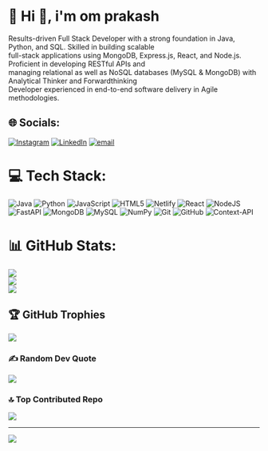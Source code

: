 # 💫 Hi 👋, i'm om prakash
Results-driven Full Stack Developer with a strong foundation in Java, Python, and SQL. Skilled in building scalable<br>full-stack applications using MongoDB, Express.js, React, and Node.js. Proficient in developing RESTful APIs and<br>managing relational as well as NoSQL databases (MySQL & MongoDB) with Analytical Thinker and Forwardthinking<br>Developer experienced in end-to-end software delivery in Agile methodologies.


## 🌐 Socials:
[![Instagram](https://img.shields.io/badge/Instagram-%23E4405F.svg?logo=Instagram&logoColor=white)](https://instagram.com/omprakash_7463) [![LinkedIn](https://img.shields.io/badge/LinkedIn-%230077B5.svg?logo=linkedin&logoColor=white)](https://linkedin.com/in/om-prakash-kumar-x7463) [![email](https://img.shields.io/badge/Email-D14836?logo=gmail&logoColor=white)](mailto:omprakash7463@gmail.com) 

# 💻 Tech Stack:
![Java](https://img.shields.io/badge/java-%23ED8B00.svg?style=flat&logo=openjdk&logoColor=white) ![Python](https://img.shields.io/badge/python-3670A0?style=flat&logo=python&logoColor=ffdd54) ![JavaScript](https://img.shields.io/badge/javascript-%23323330.svg?style=flat&logo=javascript&logoColor=%23F7DF1E) ![HTML5](https://img.shields.io/badge/html5-%23E34F26.svg?style=flat&logo=html5&logoColor=white) ![Netlify](https://img.shields.io/badge/netlify-%23000000.svg?style=flat&logo=netlify&logoColor=#00C7B7) ![React](https://img.shields.io/badge/react-%2320232a.svg?style=flat&logo=react&logoColor=%2361DAFB) ![NodeJS](https://img.shields.io/badge/node.js-6DA55F?style=flat&logo=node.js&logoColor=white) ![FastAPI](https://img.shields.io/badge/FastAPI-005571?style=flat&logo=fastapi) ![MongoDB](https://img.shields.io/badge/MongoDB-%234ea94b.svg?style=flat&logo=mongodb&logoColor=white) ![MySQL](https://img.shields.io/badge/mysql-4479A1.svg?style=flat&logo=mysql&logoColor=white) ![NumPy](https://img.shields.io/badge/numpy-%23013243.svg?style=flat&logo=numpy&logoColor=white) ![Git](https://img.shields.io/badge/git-%23F05033.svg?style=flat&logo=git&logoColor=white) ![GitHub](https://img.shields.io/badge/github-%23121011.svg?style=flat&logo=github&logoColor=white) ![Context-API](https://img.shields.io/badge/Context--Api-000000?style=flat&logo=react)
# 📊 GitHub Stats:
![](https://github-readme-stats.vercel.app/api?username=omprakash7463&theme=dark&hide_border=false&include_all_commits=true&count_private=false)<br/>
![](https://nirzak-streak-stats.vercel.app/?user=omprakash7463&theme=dark&hide_border=false)<br/>
![](https://github-readme-stats.vercel.app/api/top-langs/?username=omprakash7463&theme=dark&hide_border=false&include_all_commits=true&count_private=false&layout=compact)

## 🏆 GitHub Trophies
![](https://github-profile-trophy.vercel.app/?username=omprakash7463&theme=radical&no-frame=false&no-bg=true&margin-w=4)

### ✍️ Random Dev Quote
![](https://quotes-github-readme.vercel.app/api?type=horizontal&theme=radical)

### 🔝 Top Contributed Repo
![](https://github-contributor-stats.vercel.app/api?username=omprakash7463&limit=5&theme=dark&combine_all_yearly_contributions=true)

---
[![](https://visitcount.itsvg.in/api?id=omprakash7463&icon=0&color=0)](https://visitcount.itsvg.in)

<!-- Proudly created with GPRM ( https://gprm.itsvg.in ) -->
